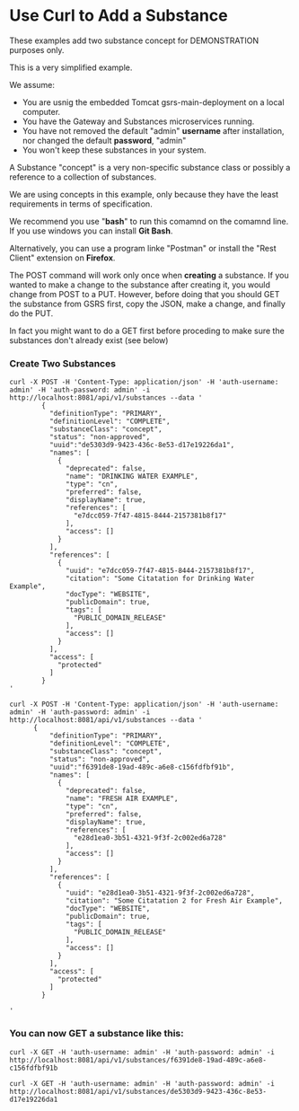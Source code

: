 # Use Curl to Add a Substance


These examples add two substance concept for DEMONSTRATION purposes only.

This is a very simplified example.   

We assume:
   - You are usnig the embedded Tomcat gsrs-main-deployment on a local computer.
   - You have the Gateway and Substances microservices running.
   - You have not removed the default "admin" **username** after installation, nor changed the default **password**, "admin"
   - You won't keep these substances in your system. 

A Substance "concept" is a very non-specific  substance class or possibly a reference to a collection of substances.  

We are using concepts in this example, only because they have the least requirements in terms of specification. 

We recommend you use "**bash**" to run this comamnd on the comamnd line.  If you use windows you can install **Git Bash**.

Alternatively, you can use a program linke "Postman" or install the "Rest Client" extension on **Firefox**.    

The POST command will work only once when **creating** a substance. If you wanted to make a change to the substance after creating it, you would change from POST to a PUT. However, before doing that you should GET the substance from GSRS first, copy the JSON, make a change, and finally do the PUT. 

In fact you might want to do a GET first before proceding to make sure the substances don't already exist (see below) 


### Create Two Substances

```
curl -X POST -H 'Content-Type: application/json' -H 'auth-username: admin' -H 'auth-password: admin' -i http://localhost:8081/api/v1/substances --data '
        {
          "definitionType": "PRIMARY",
          "definitionLevel": "COMPLETE",
          "substanceClass": "concept",
          "status": "non-approved",
          "uuid":"de5303d9-9423-436c-8e53-d17e19226da1",
          "names": [
            {
              "deprecated": false,
              "name": "DRINKING WATER EXAMPLE",
              "type": "cn",
              "preferred": false,
              "displayName": true,
              "references": [
                "e7dcc059-7f47-4815-8444-2157381b8f17"
              ],
              "access": []
            }
          ],
          "references": [
            {
              "uuid": "e7dcc059-7f47-4815-8444-2157381b8f17",
              "citation": "Some Citatation for Drinking Water Example",
              "docType": "WEBSITE",
              "publicDomain": true,
              "tags": [
                "PUBLIC_DOMAIN_RELEASE"
              ],
              "access": []
            }
          ],
          "access": [
            "protected"
          ]
        }
'
```

```
curl -X POST -H 'Content-Type: application/json' -H 'auth-username: admin' -H 'auth-password: admin' -i http://localhost:8081/api/v1/substances --data '
      {
          "definitionType": "PRIMARY",
          "definitionLevel": "COMPLETE",
          "substanceClass": "concept",
          "status": "non-approved",
          "uuid":"f6391de8-19ad-489c-a6e8-c156fdfbf91b",
          "names": [
            {
              "deprecated": false,
              "name": "FRESH AIR EXAMPLE",
              "type": "cn",
              "preferred": false,
              "displayName": true,
              "references": [
                "e28d1ea0-3b51-4321-9f3f-2c002ed6a728"
              ],
              "access": []
            }
          ],
          "references": [
            {
              "uuid": "e28d1ea0-3b51-4321-9f3f-2c002ed6a728",
              "citation": "Some Citatation 2 for Fresh Air Example",
              "docType": "WEBSITE",
              "publicDomain": true,
              "tags": [
                "PUBLIC_DOMAIN_RELEASE"
              ],
              "access": []
            }
          ],
          "access": [
            "protected"
          ]
        }
       
'

```

### You can now GET a substance like this: 




```
curl -X GET -H 'auth-username: admin' -H 'auth-password: admin' -i http://localhost:8081/api/v1/substances/f6391de8-19ad-489c-a6e8-c156fdfbf91b

```

```
curl -X GET -H 'auth-username: admin' -H 'auth-password: admin' -i http://localhost:8081/api/v1/substances/de5303d9-9423-436c-8e53-d17e19226da1

```





